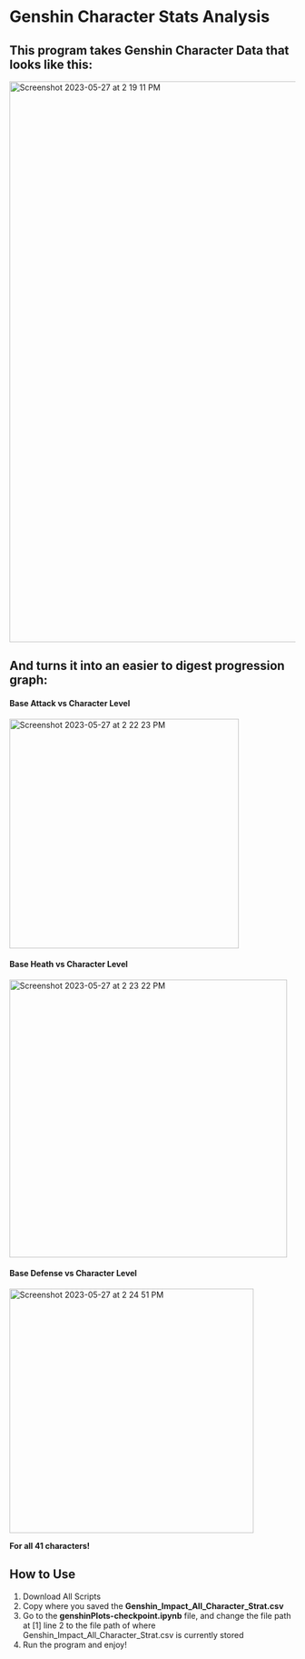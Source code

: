 # Genshin Character Stats Analysis

## This program takes Genshin Character Data that looks like this:
<img width="987" alt="Screenshot 2023-05-27 at 2 19 11 PM" src="https://github.com/JJoeyIssa/GenshinCharacterAnalysis/assets/97713154/84656dec-be9c-465f-a4ba-87fc54463a1d">

## And turns it into an easier to digest progression graph:

#### Base Attack vs Character Level
<img width="404" alt="Screenshot 2023-05-27 at 2 22 23 PM" src="https://github.com/JJoeyIssa/GenshinCharacterAnalysis/assets/97713154/8129743b-fac8-4db9-81ce-1d299816108c">

#### Base Heath vs Character Level
<img width="489" alt="Screenshot 2023-05-27 at 2 23 22 PM" src="https://github.com/JJoeyIssa/GenshinCharacterAnalysis/assets/97713154/be889944-7c1c-4a36-9d31-9c54becc1ac0">

#### Base Defense vs Character Level

<img width="430" alt="Screenshot 2023-05-27 at 2 24 51 PM" src="https://github.com/JJoeyIssa/GenshinCharacterAnalysis/assets/97713154/bf8b8d5a-5498-47fb-a696-51f158ba2d4e">

**For all 41 characters!**

## How to Use
1. Download All Scripts
2. Copy where you saved the **Genshin_Impact_All_Character_Strat.csv**
3. Go to the **genshinPlots-checkpoint.ipynb** file, and change the file path at [1] line 2 to the file path of where Genshin_Impact_All_Character_Strat.csv is currently stored
4. Run the program and enjoy!
